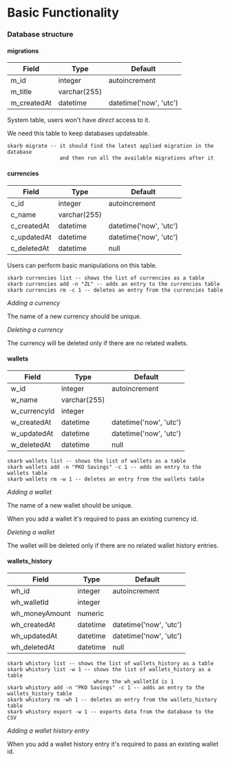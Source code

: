 # Basic Functionality

### Database structure

#### migrations

| Field        | Type         | Default                |
| ------------ | ------------ | ---------------------- |
| m\_id        | integer      | autoincrement          |
| m\_title     | varchar(255) |                        |
| m\_createdAt | datetime     | datetime('now', 'utc') |

System table, users won't have _direct_ access to it.

We need this table to keep databases updateable.

```
skarb migrate -- it should find the latest applied migration in the database
                 and then run all the available migrations after it
```

#### currencies

| Field        | Type         | Default                |
| ------------ | ------------ | ---------------------- |
| c\_id        | integer      | autoincrement          |
| c\_name      | varchar(255) |                        |
| c\_createdAt | datetime     | datetime('now', 'utc') |
| c\_updatedAt | datetime     | datetime('now', 'utc') |
| c\_deletedAt | datetime     | null                   |

Users can perform basic manipulations on this table.

```
skarb currencies list -- shows the list of currencies as a table
skarb currencies add -n "ZŁ" -- adds an entry to the currencies table
skarb currencies rm -c 1 -- deletes an entry from the currencies table
```

_Adding a currency_

The name of a new currency should be unique.

_Deleting a currency_

The currency will be deleted only if there are no related wallets.

#### wallets

| Field         | Type         | Default                |
| ------------- | ------------ | ---------------------- |
| w\_id         | integer      | autoincrement          |
| w\_name       | varchar(255) |                        |
| w\_currencyId | integer      |                        |
| w\_createdAt  | datetime     | datetime('now', 'utc') |
| w\_updatedAt  | datetime     | datetime('now', 'utc') |
| w\_deletedAt  | datetime     | null                   |

```
skarb wallets list -- shows the list of wallets as a table
skarb wallets add -n "PKO Savings" -c 1 -- adds an entry to the wallets table
skarb wallets rm -w 1 -- deletes an entry from the wallets table
```

_Adding a wallet_

The name of a new wallet should be unique.

When you add a wallet it's required to pass an existing currency id.

_Deleting a wallet_

The wallet will be deleted only if there are no related wallet history entries.

#### wallets\_history

| Field           | Type     | Default                |
| --------------- | -------- | ---------------------- |
| wh\_id          | integer  | autoincrement          |
| wh\_walletId    | integer  |                        |
| wh\_moneyAmount | numeric  |                        |
| wh\_createdAt   | datetime | datetime('now', 'utc') |
| wh\_updatedAt   | datetime | datetime('now', 'utc') |
| wh\_deletedAt   | datetime | null                   |

```
skarb whistory list -- shows the list of wallets_history as a table
skarb whistory list -w 1 -- shows the list of wallets_history as a table
                            where the wh_walletId is 1
skarb whistory add -n "PKO Savings" -c 1 -- adds an entry to the wallets_history table
skarb whistory rm -wh 1 -- deletes an entry from the wallets_history table
skarb whistory export -w 1 -- exports data from the database to the CSV
```

_Adding a wallet history entry_

When you add a wallet history entry it's required to pass an existing wallet id.
